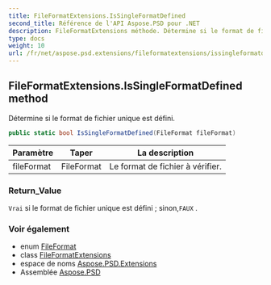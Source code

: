 ```yaml
---
title: FileFormatExtensions.IsSingleFormatDefined
second_title: Référence de l'API Aspose.PSD pour .NET
description: FileFormatExtensions méthode. Détermine si le format de fichier unique est défini.
type: docs
weight: 10
url: /fr/net/aspose.psd.extensions/fileformatextensions/issingleformatdefined/
---
```

## FileFormatExtensions.IsSingleFormatDefined method

Détermine si le format de fichier unique est défini.

```csharp
public static bool IsSingleFormatDefined(FileFormat fileFormat)
```

| Paramètre | Taper | La description |
| --- | --- | --- |
| fileFormat | FileFormat | Le format de fichier à vérifier. |

### Return_Value

`Vrai` si le format de fichier unique est défini ; sinon,`FAUX` .

### Voir également

* enum [FileFormat](../../../aspose.psd/fileformat/)
* class [FileFormatExtensions](../)
* espace de noms [Aspose.PSD.Extensions](../../fileformatextensions/)
* Assemblée [Aspose.PSD](../../../)


